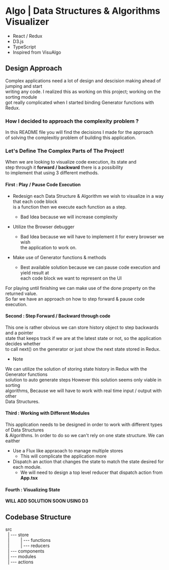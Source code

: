 # Algo | Data Structures & Algorithms Visualizer

- React / Redux
- D3.js
- TypeScript
- Inspired from VisuAlgo

## Design Approach

Complex applications need a lot of design and descision making ahead of jumping and start \
writing any code. I realized this as working on this project; working on the sorting module \
got really complicated when I started binding Generator functions with Redux.

### **How I decided to approach the complexity problem ?**

In this README file you will find the decisions I made for the approach \
of solving the complexitiy problem of building this application.

### Let's Define The Complex Parts of The Project!

When we are looking to visualize code execution, its state and \
step through it **forward / backward** there is a possibility \
to implement that using 3 different methods.

#### First : Play / Pause Code Execution

- Redesign each Data Structure & Algorithm we wish to visualize in a way that each code block \
  is a function then we execute each function as a step.

  - Bad Idea because we will increase complexity

- Utilize the Browser debugger
  - Bad Idea because we will have to implement it for every browser we wish \
    the application to work on.
- Make use of Generator functions & methods
  - Best available solution because we can pause code execution and yield result at \
    each code block we want to represent on the UI

For playing until finishing we can make use of the done property on the returned value. \
So far we have an approach on how to step forward & pause code execution.

#### Second : Step Forward / Backward through code

This one is rather obvious we can store history object to step backwards and a pointer \
state that keeps track if we are at the latest state or not, so the application decides whether \
to call next() on the generator or just show the next state stored in Redux.

- Note

We can utilize the solution of storing state history in Redux with the Generator functions \
solution to auto generate steps However this solution seems only viable in sorting \
algorithms, Because we will have to work with real time input / output with other \
Data Structures.

#### Third : Working with Different Modules

This application needs to be designed in order to work with different types of Data Structures \
& Algorithms. In order to do so we can't rely on one state structure. We can eaither

- Use a Flux like appraoach to manage multiple stores
  - This will complicate the application more
- Dispatch an action that changes the state to match the state desired for each module.
  - We will need to design a top level reducer that dispatch action from **App.tsx**

#### Fourth : Visualizing State

**WILL ADD SOLUTION SOON USING D3**

## Codebase Structure

src\
&nbsp; | --- store \
&nbsp; | &nbsp; &nbsp; &nbsp; &nbsp; | --- functions\
&nbsp; | &nbsp; &nbsp; &nbsp; &nbsp; | --- reducers\
&nbsp; | --- components \
&nbsp; | --- modules \
&nbsp; | --- actions
